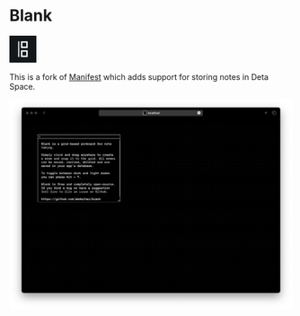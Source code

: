 
# Blank
<img src=icon.png width=48>

This is a fork of [Manifest](https://github.com/jonathontoon/manifest) which adds support for storing notes in Deta Space.


![Blank](blank.png)


